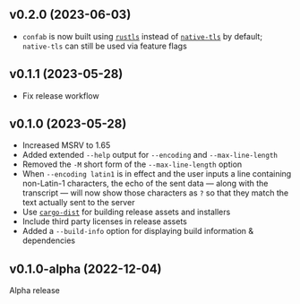 v0.2.0 (2023-06-03)
-------------------
- `confab` is now built using [`rustls`](https://github.com/rustls/rustls)
  instead of [`native-tls`](https://github.com/sfackler/rust-native-tls) by
  default; `native-tls` can still be used via feature flags

v0.1.1 (2023-05-28)
-------------------
- Fix release workflow

v0.1.0 (2023-05-28)
-------------------
- Increased MSRV to 1.65
- Added extended `--help` output for `--encoding` and `--max-line-length`
- Removed the `-M` short form of the `--max-line-length` option
- When `--encoding latin1` is in effect and the user inputs a line containing
  non-Latin-1 characters, the echo of the sent data — along with the transcript
  — will now show those characters as `?` so that they match the text actually
  sent to the server
- Use [`cargo-dist`](https://github.com/axodotdev/cargo-dist) for building
  release assets and installers
- Include third party licenses in release assets
- Added a `--build-info` option for displaying build information & dependencies

v0.1.0-alpha (2022-12-04)
-------------------------
Alpha release
